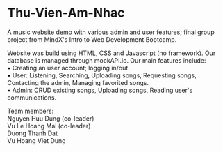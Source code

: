 # Thu-Vien-Am-Nhac
A music website demo with various admin and user features; final group project from MindX's Intro to Web Development Bootcamp. 

Website was build using HTML, CSS and Javascript (no framework). Our database is managed through mockAPI.io. Our main features include: <br />
• Creating an user account; logging in/out. <br />
• User: Listening, Searching, Uploading songs, Requesting songs, Contacting the admin, Managing favorited songs. <br />
• Admin: CRUD existing songs, Uploading songs, Reading user's communications. <br />

Team members: <br />
Nguyen Huu Dung (co-leader) <br />
Vu Le Hoang Mai (co-leader) <br />
Duong Thanh Dat <br />
Vu Hoang Viet Dung <br />
